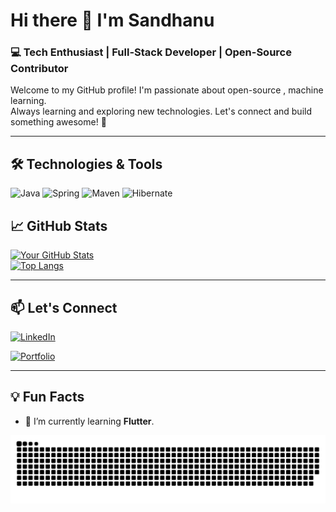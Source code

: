 # Hi there 👋 I'm Sandhanu

### 💻 Tech Enthusiast | Full-Stack Developer | Open-Source Contributor

Welcome to my GitHub profile! I'm passionate about  open-source , machine learning.  
Always learning and exploring new technologies. Let's connect and build something awesome! 🚀

---

## 🛠️ Technologies & Tools

![Java](https://img.shields.io/badge/Java-ED8B00?style=for-the-badge&logo=openjdk&logoColor=white)
![Spring](https://img.shields.io/badge/Spring-6DB33F?style=for-the-badge&logo=spring&logoColor=white)
![Maven](https://img.shields.io/badge/Apache%20Maven-C71A36?style=for-the-badge&logo=apache-maven&logoColor=white)
![Hibernate](https://img.shields.io/badge/Hibernate-59666C?style=for-the-badge&logo=hibernate&logoColor=white)

## 📈 GitHub Stats

[![Your GitHub Stats](https://github-readme-stats.vercel.app/api?username=SandhanuDulmeth&show_icons=true&theme=radical)](https://github.com/SandhanuDulmeth)  
[![Top Langs](https://github-readme-stats.vercel.app/api/top-langs/?username=SandhanuDulmeth&layout=compact&theme=radical)](https://github.com/SandhanuDulmeth)

---


## 📫 Let's Connect

[![LinkedIn](https://img.shields.io/badge/LinkedIn-0077B5?logo=linkedin&logoColor=white)](https://linkedin.com/in/sandhanu-mendis)  

[![Portfolio](https://img.shields.io/badge/Portfolio-FF5722?logo=google-chrome&logoColor=white)](https://your-portfolio.com)

---

## 💡 Fun Facts

- 🌱 I’m currently learning **Flutter**.





<div align="center">
  
  ![snake gif](https://github.com/SandhanuDulmeth/SandhanuDulmeth/blob/output/github-snake-dark.svg)
</div>













<!--
**SandhanuDulmeth/SandhanuDulmeth** is a ✨ _special_ ✨ repository because its `README.md` (this file) appears on your GitHub profile.

Here are some ideas to get you started:

- 🔭 I’m currently working on ...
- 🌱 I’m currently learning ...
- 👯 I’m looking to collaborate on ...
- 🤔 I’m looking for help with ...
- 💬 Ask me about ...
- 📫 How to reach me: ...
- 😄 Pronouns: ...
- ⚡ Fun fact: ...
-->
